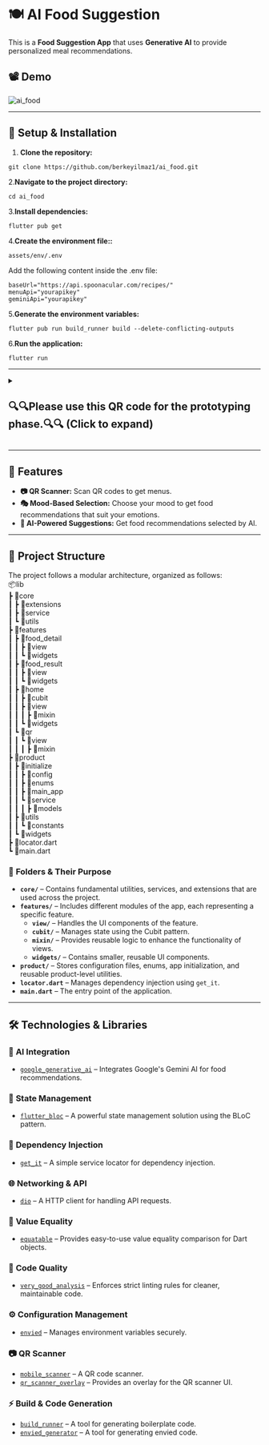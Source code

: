 # 🍽️ AI Food Suggestion  

This is a **Food Suggestion App** that uses **Generative AI** to provide personalized meal recommendations.

## 📽️ Demo  

![ai_food](https://github.com/user-attachments/assets/c01a5758-b33e-4408-935e-a81d758d6089)

---
## 📌 Setup & Installation  

1. **Clone the repository:**  
  ```
 git clone https://github.com/berkeyilmaz1/ai_food.git
 ```
 
2.**Navigate to the project directory:**  
 ```
 cd ai_food
 ```
3.**Install dependencies:** 
 ```
flutter pub get
 ```
4.**Create the environment file::**  
 ```
assets/env/.env
 ```
Add the following content inside the .env file:
 ```
baseUrl="https://api.spoonacular.com/recipes/"
menuApi="yourapikey"
geminiApi="yourapikey"
 ```
5.**Generate the environment variables:** 
 ```
 flutter pub run build_runner build --delete-conflicting-outputs
 ```
6.**Run the application:**
 ```
flutter run
 ```
---
<details>
  <summary><h2>🔍🔍Please use this QR code for the prototyping phase.🔍🔍 (Click to expand)</h2></summary>

  <img src="https://github.com/user-attachments/assets/8a1f962f-c9b1-44aa-bdbe-fae2fb6b3f9d" alt="QR Code" width="300" height="300">

</details>


---

## 🚀 Features  

- **📷 QR Scanner:** Scan QR codes to get menus.  
- **🎭 Mood-Based Selection:** Choose your mood to get food recommendations that suit your emotions.  
- **🤖 AI-Powered Suggestions:** Get food recommendations selected by AI.
---

## 📂 Project Structure  

The project follows a modular architecture, organized as follows:  
 📦lib<br>
 ┣ 📂core<br>
 ┃ ┣ 📂extensions<br>
 ┃ ┣ 📂service<br>
 ┃ ┗ 📂utils<br>
 ┣ 📂features<br>
 ┃ ┣ 📂food_detail<br>
 ┃ ┃ ┣ 📂view<br>
 ┃ ┃ ┗ 📂widgets<br>
 ┃ ┣ 📂food_result<br>
 ┃ ┃ ┣ 📂view<br>
 ┃ ┃ ┗ 📂widgets<br>
 ┃ ┣ 📂home<br>
 ┃ ┃ ┣ 📂cubit<br>
 ┃ ┃ ┣ 📂view<br>
 ┃ ┃ ┃ ┣ 📂mixin<br>
 ┃ ┃ ┗ 📂widgets<br>
 ┃ ┗ 📂qr<br>
 ┃ ┃ ┗ 📂view<br>
 ┃ ┃ ┃ ┣ 📂mixin<br>
 ┣ 📂product<br>
 ┃ ┣ 📂initialize<br>
 ┃ ┃ ┣ 📂config<br>
 ┃ ┃ ┣ 📂enums<br>
 ┃ ┃ ┣ 📂main_app<br>
 ┃ ┃ ┗ 📂service<br>
 ┃ ┃ ┃ ┣ 📂models<br>
 ┃ ┣ 📂utils<br>
 ┃ ┃ ┗ 📂constants<br>
 ┃ ┗ 📂widgets<br>
 ┣ 📜locator.dart<br>
 ┗ 📜main.dart<br>
 
 ### 📌 **Folders & Their Purpose**  

- **`core/`** – Contains fundamental utilities, services, and extensions that are used across the project.  
- **`features/`** – Includes different modules of the app, each representing a specific feature.  
  - **`view/`** – Handles the UI components of the feature.  
  - **`cubit/`** – Manages state using the Cubit pattern.  
  - **`mixin/`** – Provides reusable logic to enhance the functionality of views.  
  - **`widgets/`** – Contains smaller, reusable UI components.  
- **`product/`** – Stores configuration files, enums, app initialization, and reusable product-level utilities.  
- **`locator.dart`** – Manages dependency injection using `get_it`.  
- **`main.dart`** – The entry point of the application.  

---

## 🛠️ Technologies & Libraries  

### 🤖 **AI Integration**  
- [`google_generative_ai`](https://pub.dev/packages/google_generative_ai) – Integrates Google's Gemini AI for food recommendations.  

### 🎯 **State Management**  
- [`flutter_bloc`](https://pub.dev/packages/flutter_bloc) – A powerful state management solution using the BLoC pattern.  

### 🔌 **Dependency Injection**  
- [`get_it`](https://pub.dev/packages/get_it) – A simple service locator for dependency injection.  

### 🌐 **Networking & API**  
- [`dio`](https://pub.dev/packages/dio) – A HTTP client for handling API requests.  

### 🔄 **Value Equality**  
- [`equatable`](https://pub.dev/packages/equatable) – Provides easy-to-use value equality comparison for Dart objects.  

### 📏 **Code Quality**  
- [`very_good_analysis`](https://pub.dev/packages/very_good_analysis) – Enforces strict linting rules for cleaner, maintainable code.  

### ⚙️ **Configuration Management**  
- [`envied`](https://pub.dev/packages/envied) – Manages environment variables securely.

### 📷 **QR Scanner**  
- [`mobile_scanner`](https://pub.dev/packages/mobile_scanner) – A QR code scanner.  
- [`qr_scanner_overlay`](https://pub.dev/packages/qr_scanner_overlay) – Provides an overlay for the QR scanner UI.  

### ⚡ **Build & Code Generation**  
- [`build_runner`](https://pub.dev/packages/build_runner) – A tool for generating boilerplate code.  
- [`envied_generator`](https://pub.dev/packages/envied_generator) – A tool for generating envied code.  



